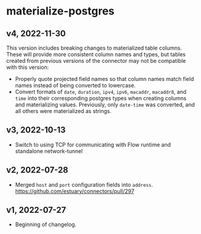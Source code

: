 # materialize-postgres

## v4, 2022-11-30

This version includes breaking changes to materialized table columns. These will provide more
consistent column names and types, but tables created from previous versions of the connector may
not be compatible with this version:
- Properly quote projected field names so that column names match field names instead of being
  converted to lowercase.
- Convert formats of `date`, `duration`, `ipv4`, `ipv6`, `macaddr`, `macaddr8`, and `time` into
  their corresponding postgres types when creating columns and materializing values. Previously,
  only `date-time` was converted, and all others were materialized as strings.

## v3, 2022-10-13
- Switch to using TCP for communicating with Flow runtime and standalone network-tunnel

## v2, 2022-07-28
- Merged `host` and `port` configuration fields into `address`. https://github.com/estuary/connectors/pull/297

## v1, 2022-07-27
- Beginning of changelog.
